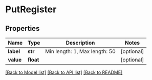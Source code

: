 # PutRegister

## Properties
Name | Type | Description | Notes
------------ | ------------- | ------------- | -------------
**label** | **str** | Min length: 1, Max length: 50 | [optional] 
**value** | **float** |  | [optional] 

[[Back to Model list]](../README.md#documentation-for-models) [[Back to API list]](../README.md#documentation-for-api-endpoints) [[Back to README]](../README.md)

